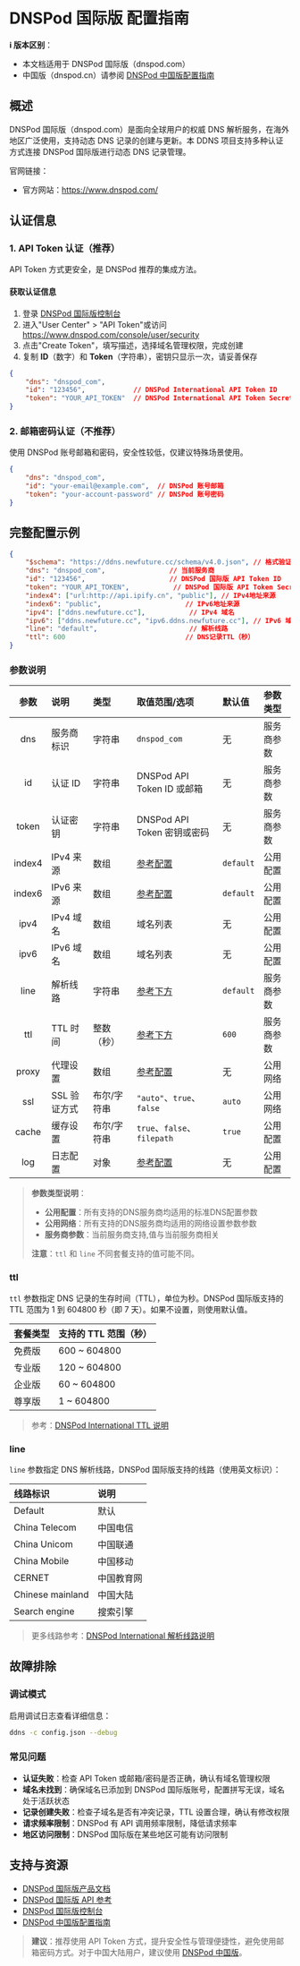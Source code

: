 # DNSPod 国际版 配置指南

**ℹ️ 版本区别**：

- 本文档适用于 DNSPod 国际版（dnspod.com）
- 中国版（dnspod.cn）请参阅 [DNSPod 中国版配置指南](dnspod.md)

## 概述

DNSPod 国际版（dnspod.com）是面向全球用户的权威 DNS 解析服务，在海外地区广泛使用，支持动态 DNS 记录的创建与更新。本 DDNS 项目支持多种认证方式连接 DNSPod 国际版进行动态 DNS 记录管理。

官网链接：

- 官方网站：<https://www.dnspod.com/>

## 认证信息

### 1. API Token 认证（推荐）

API Token 方式更安全，是 DNSPod 推荐的集成方法。

#### 获取认证信息

1. 登录 [DNSPod 国际版控制台](https://www.dnspod.com/)
2. 进入"User Center" > "API Token"或访问 <https://www.dnspod.com/console/user/security>
3. 点击"Create Token"，填写描述，选择域名管理权限，完成创建
4. 复制 **ID**（数字）和 **Token**（字符串），密钥只显示一次，请妥善保存

```json
{
    "dns": "dnspod_com",
    "id": "123456",            // DNSPod International API Token ID
    "token": "YOUR_API_TOKEN"  // DNSPod International API Token Secret
}
```

### 2. 邮箱密码认证（不推荐）

使用 DNSPod 账号邮箱和密码，安全性较低，仅建议特殊场景使用。

```json
{
    "dns": "dnspod_com",
    "id": "your-email@example.com",  // DNSPod 账号邮箱
    "token": "your-account-password" // DNSPod 账号密码
}
```

## 完整配置示例

```json
{
    "$schema": "https://ddns.newfuture.cc/schema/v4.0.json", // 格式验证
    "dns": "dnspod_com",                // 当前服务商
    "id": "123456",                     // DNSPod 国际版 API Token ID
    "token": "YOUR_API_TOKEN",           // DNSPod 国际版 API Token Secret
    "index4": ["url:http://api.ipify.cn", "public"], // IPv4地址来源
    "index6": "public",                     // IPv6地址来源
    "ipv4": ["ddns.newfuture.cc"],           // IPv4 域名
    "ipv6": ["ddns.newfuture.cc", "ipv6.ddns.newfuture.cc"], // IPv6 域名
    "line": "default",                       // 解析线路
    "ttl": 600                              // DNS记录TTL（秒）
}
```

### 参数说明

| 参数    | 说明         | 类型           | 取值范围/选项                       | 默认值    | 参数类型   |
| :-----: | :----------- | :------------- | :--------------------------------- | :-------- | :--------- |
| dns     | 服务商标识   | 字符串         | `dnspod_com`                       | 无        | 服务商参数 |
| id      | 认证 ID      | 字符串         | DNSPod API Token ID 或邮箱         | 无        | 服务商参数 |
| token   | 认证密钥     | 字符串         | DNSPod API Token 密钥或密码        | 无        | 服务商参数 |
| index4  | IPv4 来源     | 数组           | [参考配置](../json.md#ipv4-ipv6)  | `default` | 公用配置   |
| index6  | IPv6 来源     | 数组           | [参考配置](../json.md#ipv4-ipv6)   | `default` | 公用配置   |
| ipv4    | IPv4 域名     | 数组           | 域名列表                           | 无        | 公用配置   |
| ipv6    | IPv6 域名     | 数组           | 域名列表                           | 无        | 公用配置   |
| line    | 解析线路      | 字符串         | [参考下方](#line)                   | `default` | 服务商参数 |
| ttl     | TTL 时间      | 整数（秒）     | [参考下方](#ttl)                    | `600`     | 服务商参数 |
| proxy   | 代理设置      | 数组           | [参考配置](../json.md#proxy)        | 无        | 公用网络   |
| ssl     | SSL 验证方式  | 布尔/字符串    | `"auto"`、`true`、`false`            | `auto`    | 公用网络   |
| cache   | 缓存设置      | 布尔/字符串    | `true`、`false`、`filepath`        | `true`    | 公用配置   |
| log     | 日志配置      | 对象           | [参考配置](../json.md#log)             | 无        | 公用配置   |

> **参数类型说明**：  
>
> - **公用配置**：所有支持的DNS服务商均适用的标准DNS配置参数  
> - **公用网络**：所有支持的DNS服务商均适用的网络设置参数参数  
> - **服务商参数**：当前服务商支持,值与当前服务商相关
>
> **注意**：`ttl` 和 `line` 不同套餐支持的值可能不同。

### ttl

`ttl` 参数指定 DNS 记录的生存时间（TTL），单位为秒。DNSPod 国际版支持的 TTL 范围为 1 到 604800 秒（即 7 天）。如果不设置，则使用默认值。

| 套餐类型 | 支持的 TTL 范围（秒） |
| :------ | :------------------- |
| 免费版   | 600 ~ 604800         |
| 专业版   | 120 ~ 604800         |
| 企业版   | 60 ~ 604800          |
| 尊享版   | 1 ~ 604800           |

> 参考：[DNSPod International TTL 说明](https://docs.dnspod.com/dns/help-ttl)

### line

`line` 参数指定 DNS 解析线路，DNSPod 国际版支持的线路（使用英文标识）：

| 线路标识     | 说明         |
| :---------- | :----------- |
| Default     | 默认         |
| China Telecom     | 中国电信     |
| China Unicom      | 中国联通     |
| China Mobile      | 中国移动     |
| CERNET   | 中国教育网   |
| Chinese mainland    | 中国大陆 |
| Search engine    | 搜索引擎     |

> 更多线路参考：[DNSPod International 解析线路说明](https://docs.dnspod.com/dns/help-line)

## 故障排除

### 调试模式

启用调试日志查看详细信息：

```sh
ddns -c config.json --debug
```

### 常见问题

- **认证失败**：检查 API Token 或邮箱/密码是否正确，确认有域名管理权限
- **域名未找到**：确保域名已添加到 DNSPod 国际版账号，配置拼写无误，域名处于活跃状态
- **记录创建失败**：检查子域名是否有冲突记录，TTL 设置合理，确认有修改权限
- **请求频率限制**：DNSPod 有 API 调用频率限制，降低请求频率
- **地区访问限制**：DNSPod 国际版在某些地区可能有访问限制

## 支持与资源

- [DNSPod 国际版产品文档](https://www.dnspod.com/docs/)
- [DNSPod 国际版 API 参考](https://www.dnspod.com/docs/index.html)
- [DNSPod 国际版控制台](https://www.dnspod.com/)
- [DNSPod 中国版配置指南](./dnspod.md)

> **建议**：推荐使用 API Token 方式，提升安全性与管理便捷性，避免使用邮箱密码方式。对于中国大陆用户，建议使用 [DNSPod 中国版](./dnspod.md)。
